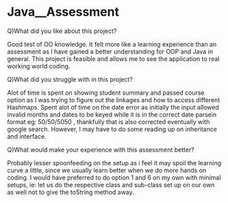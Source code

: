 # Java__Assessment

Q)What did you like about this project?

Good test of OO knowledge. It felt more like a learning experience than an assessment as I have gained a better understanding for OOP and Java in general. 
This project is feasible and allows me to see the application to real working world coding. 


Q)What did you struggle with in this project?

Alot of time is spent on showing student summary and passed course option as I was trying to figure out the linkages and how to access different Hashmaps. 
Spent alot of time on the date error as initially the input allowed invalid months and dates to be keyed while it is in the correct date parsein format eg: 50/50/5050 , thankfully that is also corrected eventually with google search. However, I may have to do some reading up on inheritance and interface.


Q)What would make your experience with this assessment better?

Probably lesser spoonfeeding on the setup as i feel it may spoil the learning curve a little, since we usually learn better when we do more hands on coding.
I would have preferred to do option 1 and 6 on my own with minimal setups, ie: let us do the respective class and sub-class set up on our own as well not to give the toString method away. 


